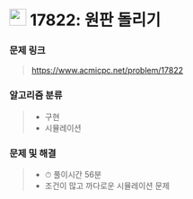 # <img src="https://d2gd6pc034wcta.cloudfront.net/tier/13.svg" width="30">  17822: 원판 돌리기

### 문제 링크

> https://www.acmicpc.net/problem/17822



### 알고리즘 분류

>- 구현
>- 시뮬레이션



### 문제 및 해결

>- ⏱ 풀이시간 56분
>- 조건이 많고 까다로운 시뮬레이션 문제

